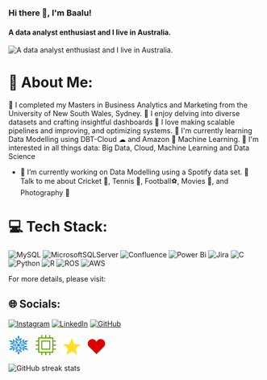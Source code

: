 ### Hi there 👋, I'm Baalu!
####  A data analyst enthusiast and I live in Australia.

![ A data analyst enthusiast and I live in Australia.](https://pbs.twimg.com/media/GJCMwXZa8AAsf4u?format=jpg&name=medium)

# 💫 About Me:
🧲 I completed my Masters in Business Analytics and Marketing from the University of New South Wales, Sydney.
🧲 I enjoy delving into diverse datasets and crafting insightful dashboards
🧲 I love making scalable pipelines and improving, and optimizing systems.
📝 I'm currently learning Data Modelling using DBT-Cloud ☁ and Amazon 📱 Machine Learning.
🧲 I'm interested in all things data: Big Data, Cloud, Machine Learning and Data Science
- 🔭 I’m currently working on Data Modelling using a Spotify data set.
💬 Talk to me about Cricket  🏏, Tennis 🎾, Football⚽️, Movies 🎥,  and Photography 📸


# 💻 Tech Stack:
![MySQL](https://img.shields.io/badge/mysql-%2300000f.svg?style=for-the-badge&logo=mysql&logoColor=white) ![MicrosoftSQLServer](https://img.shields.io/badge/Microsoft%20SQL%20Server-CC2927?style=for-the-badge&logo=microsoft%20sql%20server&logoColor=white) ![Confluence](https://img.shields.io/badge/confluence-%23172BF4.svg?style=for-the-badge&logo=confluence&logoColor=white) ![Power Bi](https://img.shields.io/badge/power_bi-F2C811?style=for-the-badge&logo=powerbi&logoColor=black) ![Jira](https://img.shields.io/badge/jira-%230A0FFF.svg?style=for-the-badge&logo=jira&logoColor=white) ![C](https://img.shields.io/badge/c-%2300599C.svg?style=for-the-badge&logo=c&logoColor=white) ![Python](https://img.shields.io/badge/python-3670A0?style=for-the-badge&logo=python&logoColor=ffdd54) ![R](https://img.shields.io/badge/r-%23276DC3.svg?style=for-the-badge&logo=r&logoColor=white) ![ROS](https://img.shields.io/badge/ros-%230A0FF9.svg?style=for-the-badge&logo=ros&logoColor=white) ![AWS](https://img.shields.io/badge/AWS-%23232F3E.svg?style=for-the-badge&logo=amazon-aws&logoColor=white)




For more details, please visit:


## 🌐 Socials:
[![Instagram](https://img.shields.io/badge/Instagram-%23E4405F.svg?logo=Instagram&logoColor=white)](https://instagram.com/Baalu_ss) [![LinkedIn](https://img.shields.io/badge/LinkedIn-%230077B5.svg?logo=linkedin&logoColor=white)](https://linkedin.com/in/baalu-ss/) [![GitHub](https://img.shields.io/badge/GitHub-%23121011.svg?logo=github&logoColor=white)](https://github.com/Baalu-SS)


<a href='https://archiveprogram.github.com/'><img src='https://raw.githubusercontent.com/acervenky/animated-github-badges/master/assets/acbadge.gif' width='40' height='40'></a> <a href='https://docs.github.com/en/developers'><img src='https://raw.githubusercontent.com/acervenky/animated-github-badges/master/assets/devbadge.gif' width='40' height='40'></a> <a href='https://stars.github.com/'><img src='https://raw.githubusercontent.com/acervenky/animated-github-badges/master/assets/starbadge.gif' width='35' height='35'></a> <a href='https://docs.github.com/en/github/supporting-the-open-source-community-with-github-sponsors'><img src='https://raw.githubusercontent.com/acervenky/animated-github-badges/master/assets/sponsorbadge.gif' width='35' height='35'></a> 

![GitHub streak stats](https://streak-stats.demolab.com/?user=Baalu-Ss)  






